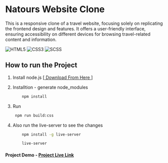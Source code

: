 # Natours Website Clone

This is a responsive clone of a travel website, focusing solely on replicating the frontend design and features. It offers a user-friendly interface, ensuring accessibility on different devices for browsing travel-related content and information.

<img src="https://img.shields.io/badge/%20-HTML5-orange" alt="HTML5" /> <img src="https://img.shields.io/badge/%20-CSS3-blue" alt="CSS3" /> <img src="https://img.shields.io/badge/%20-SCSS-brightgreen" alt="SCSS" />

## How to run the Project

1. Install node.js [<a href="https://nodejs.org/en/download" target="_blank"> Download From Here </a>]
2. Installtion - generate node_modules
   ```bash
       npm install
   ```
3. Run
   ```bash
    npm run build:css
   ```
4. Also run the live-server to see the changes

   ```bash
       npm install -g live-server

       live-server
   ```

#### Project Demo - <a href="https://akhilmaithani.github.io/Natour-Website-Clone/" target="_blank">Project Live Link</a>
